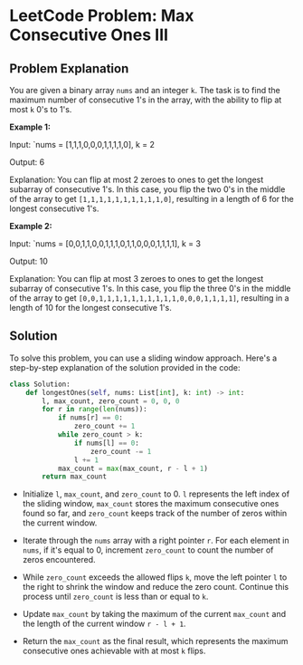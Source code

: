 # LeetCode Problem: Max Consecutive Ones III

## Problem Explanation

You are given a binary array `nums` and an integer `k`. The task is to find the maximum number of consecutive 1's in the array, with the ability to flip at most `k` 0's to 1's.

**Example 1:**

Input: `nums = [1,1,1,0,0,0,1,1,1,1,0], k = 2

Output: 6

Explanation: You can flip at most 2 zeroes to ones to get the longest subarray of consecutive 1's. In this case, you flip the two 0's in the middle of the array to get `[1,1,1,1,1,1,1,1,1,1,0]`, resulting in a length of 6 for the longest consecutive 1's.

**Example 2:**

Input: `nums = [0,0,1,1,0,0,1,1,1,0,1,1,0,0,0,1,1,1,1], k = 3

Output: 10

Explanation: You can flip at most 3 zeroes to ones to get the longest subarray of consecutive 1's. In this case, you flip the three 0's in the middle of the array to get `[0,0,1,1,1,1,1,1,1,1,1,1,0,0,0,1,1,1,1]`, resulting in a length of 10 for the longest consecutive 1's.

## Solution

To solve this problem, you can use a sliding window approach. Here's a step-by-step explanation of the solution provided in the code:

```python
class Solution:
    def longestOnes(self, nums: List[int], k: int) -> int:
        l, max_count, zero_count = 0, 0, 0
        for r in range(len(nums)):
            if nums[r] == 0:
                zero_count += 1
            while zero_count > k:
                if nums[l] == 0:
                    zero_count -= 1
                l += 1
            max_count = max(max_count, r - l + 1)
        return max_count
```

- Initialize `l`, `max_count`, and `zero_count` to 0. `l` represents the left index of the sliding window, `max_count` stores the maximum consecutive ones found so far, and `zero_count` keeps track of the number of zeros within the current window.

- Iterate through the `nums` array with a right pointer `r`. For each element in `nums`, if it's equal to 0, increment `zero_count` to count the number of zeros encountered.

- While `zero_count` exceeds the allowed flips `k`, move the left pointer `l` to the right to shrink the window and reduce the zero count. Continue this process until `zero_count` is less than or equal to `k`.

- Update `max_count` by taking the maximum of the current `max_count` and the length of the current window `r - l + 1`.

- Return the `max_count` as the final result, which represents the maximum consecutive ones achievable with at most `k` flips.

